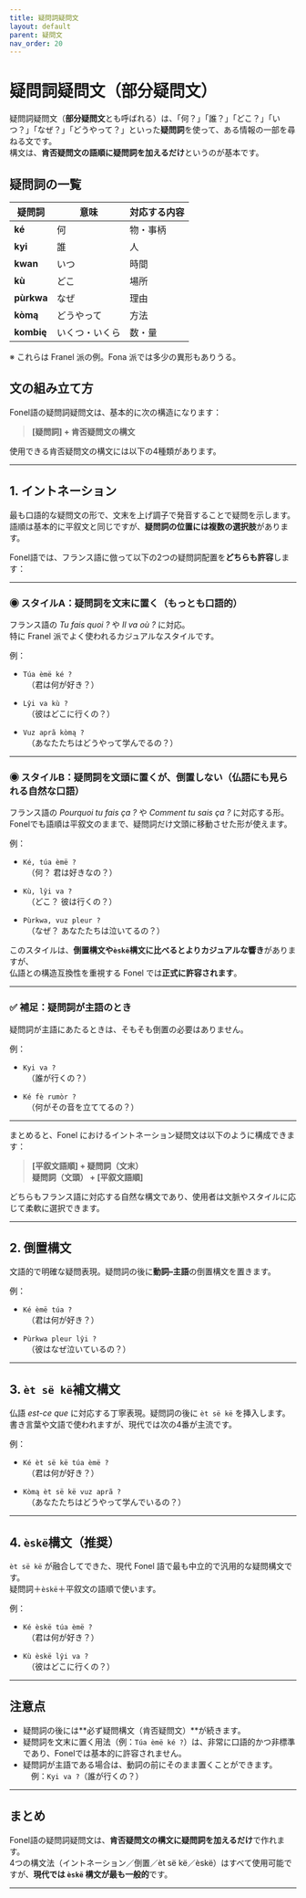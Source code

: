 ```yaml
---
title: 疑問詞疑問文
layout: default
parent: 疑問文
nav_order: 20
---
```


# 疑問詞疑問文（部分疑問文）

疑問詞疑問文（**部分疑問文**とも呼ばれる）は、「何？」「誰？」「どこ？」「いつ？」「なぜ？」「どうやって？」といった**疑問詞**を使って、ある情報の一部を尋ねる文です。  
構文は、**肯否疑問文の語順に疑問詞を加えるだけ**というのが基本です。

## 疑問詞の一覧

| 疑問詞     | 意味           | 対応する内容 |
|------------|----------------|--------------|
| **ké**     | 何             | 物・事柄     |
| **kyi**    | 誰             | 人           |
| **kwan**   | いつ           | 時間         |
| **kù**     | どこ           | 場所         |
| **pùrkwa** | なぜ           | 理由         |
| **kòmą**   | どうやって     | 方法         |
| **kombię** | いくつ・いくら | 数・量       |

※ これらは Franel 派の例。Fona 派では多少の異形もありうる。

## 文の組み立て方

Fonel語の疑問詞疑問文は、基本的に次の構造になります：

> **[疑問詞] + 肯否疑問文の構文**

使用できる肯否疑問文の構文には以下の4種類があります。

---

## 1. イントネーション

最も口語的な疑問文の形で、文末を上げ調子で発音することで疑問を示します。  
語順は基本的に平叙文と同じですが、**疑問詞の位置には複数の選択肢**があります。

Fonel語では、フランス語に倣って以下の2つの疑問詞配置を**どちらも許容**します：

---

### ◉ スタイルA：疑問詞を文末に置く（もっとも口語的）

フランス語の *Tu fais quoi ?* や *Il va où ?* に対応。  
特に Franel 派でよく使われるカジュアルなスタイルです。

例：
- `Túa èmë ké ?`  
　（君は何が好き？）

- `Lŷi va kù ?`  
　（彼はどこに行くの？）

- `Vuz aprã kòmą ?`  
　（あなたたちはどうやって学んでるの？）

---

### ◉ スタイルB：疑問詞を文頭に置くが、倒置しない（仏語にも見られる自然な口語）

フランス語の *Pourquoi tu fais ça ?* や *Comment tu sais ça ?* に対応する形。  
Fonelでも語順は平叙文のままで、疑問詞だけ文頭に移動させた形が使えます。

例：
- `Ké, túa èmë ?`  
　（何？ 君は好きなの？）

- `Kù, lŷi va ?`  
　（どこ？ 彼は行くの？）

- `Pùrkwa, vuz pleur ?`  
　（なぜ？ あなたたちは泣いてるの？）

このスタイルは、**倒置構文や`èskë`構文に比べるとよりカジュアルな響き**がありますが、  
仏語との構造互換性を重視する Fonel では**正式に許容されます**。

---

### ✅ 補足：疑問詞が主語のとき

疑問詞が主語にあたるときは、そもそも倒置の必要はありません。

例：
- `Kyi va ?`  
　（誰が行くの？）

- `Ké fè rumòr ?`  
　（何がその音を立ててるの？）

---

まとめると、Fonel におけるイントネーション疑問文は以下のように構成できます：

> **[平叙文語順] + 疑問詞（文末）**  
> **疑問詞（文頭） + [平叙文語順]**

どちらもフランス語に対応する自然な構文であり、使用者は文脈やスタイルに応じて柔軟に選択できます。

---

## 2. 倒置構文

文語的で明確な疑問表現。疑問詞の後に**動詞–主語**の倒置構文を置きます。

例：
- `Ké èmë túa ?`  
　（君は何が好き？）

- `Pùrkwa pleur lŷi ?`  
　（彼はなぜ泣いているの？）

---

## 3. `èt së kë`補文構文

仏語 *est-ce que* に対応する丁寧表現。疑問詞の後に `èt së kë` を挿入します。  
書き言葉や文語で使われますが、現代では次の4番が主流です。

例：
- `Ké èt së kë túa èmë ?`  
　（君は何が好き？）

- `Kòmą èt së kë vuz aprã ?`  
　（あなたたちはどうやって学んでいるの？）

---

## 4. `èskë`構文（推奨）

`èt së kë` が融合してできた、現代 Fonel 語で最も中立的で汎用的な疑問構文です。  
疑問詞＋`èskë`＋平叙文の語順で使います。

例：
- `Ké èskë túa èmë ?`  
　（君は何が好き？）

- `Kù èskë lŷi va ?`  
　（彼はどこに行くの？）

---

## 注意点

- 疑問詞の後には**必ず疑問構文（肯否疑問文）**が続きます。
- 疑問詞を文末に置く用法（例：`Túa èmë ké ?`）は、非常に口語的かつ非標準であり、Fonelでは基本的に許容されません。
- 疑問詞が主語である場合は、動詞の前にそのまま置くことができます。  
　例：`Kyi va ?`（誰が行くの？）

---

## まとめ

Fonel語の疑問詞疑問文は、**肯否疑問文の構文に疑問詞を加えるだけ**で作れます。  
4つの構文法（イントネーション／倒置／èt së kë／èskë）はすべて使用可能ですが、**現代では `èskë` 構文が最も一般的**です。

---